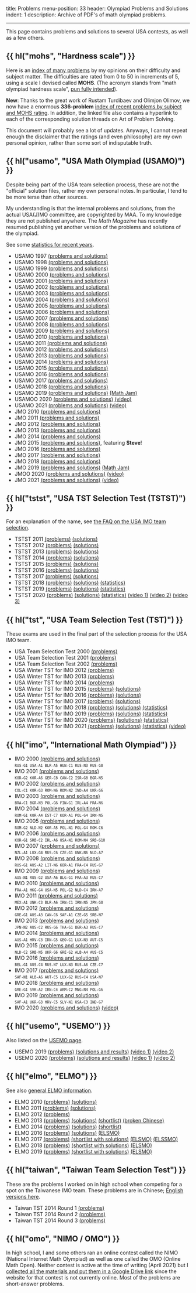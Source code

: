 title: Problems
menu-position: 33
header: Olympiad Problems and Solutions
indent: 1
description: Archive of PDF's of math olympiad problems.

---

This page contains problems and solutions
to several USA contests, as well as a few others.

## {{ hl("mohs", "Hardness scale") }}

Here is an
[index of many problems](upload/MOHS-hardness.pdf)
by my opinions on their difficulty and subject matter.
The difficulties are rated from 0 to 50 in increments of 5,
using a scale I devised called **MOHS**.
(The acronym stands from "math olympiad hardness scale",
[pun fully intended](https://en.wikipedia.org/wiki/Mohs_scale_of_mineral_hardness)).

**New**: Thanks to the great work of Rustam Turdibaev and Olimjon Olimov,
we now have a enormous **336-problem**
[index of recent problems by subject and MOHS rating][rustam].
In addition, the linked file also contains a hyperlink
to each of the corresponding solution threads on Art of Problem Solving.

[rustam]: https://drive.google.com/file/d/1G9a5f6EW9cIDw5rTMI46iLlc4UMs6KRW/view

This document will probably see a lot of updates.
Anyways, I cannot repeat enough the disclaimer that the ratings
(and even philosophy) are my own personal opinion,
rather than some sort of indisputable truth.

## {{ hl("usamo", "USA Math Olympiad (USAMO)") }}

Despite being part of the USA team selection process,
these are not the "official" solution files,
rather my own personal notes.
In particular, I tend to be more terse than other sources.

My understanding is that the internal problems and solutions,
from the actual USA(J)MO committee, are copyrighted by MAA.
To my knowledge they are not published anywhere.
The *Math Magazine* has recently resumed publishing yet another version
of the problems and solutions of the olympiad.

See some [statistics for recent years](exams/posted-usamo-statistics.pdf).

* USAMO 1997 [(problems and solutions)](exams/USAMO-1997-notes.pdf)
* USAMO 1998 [(problems and solutions)](exams/USAMO-1998-notes.pdf)
* USAMO 1999 [(problems and solutions)](exams/USAMO-1999-notes.pdf)
* USAMO 2000 [(problems and solutions)](exams/USAMO-2000-notes.pdf)
* USAMO 2001 [(problems and solutions)](exams/USAMO-2001-notes.pdf)
* USAMO 2002 [(problems and solutions)](exams/USAMO-2002-notes.pdf)
* USAMO 2003 [(problems and solutions)](exams/USAMO-2003-notes.pdf)
* USAMO 2004 [(problems and solutions)](exams/USAMO-2004-notes.pdf)
* USAMO 2005 [(problems and solutions)](exams/USAMO-2005-notes.pdf)
* USAMO 2006 [(problems and solutions)](exams/USAMO-2006-notes.pdf)
* USAMO 2007 [(problems and solutions)](exams/USAMO-2007-notes.pdf)
* USAMO 2008 [(problems and solutions)](exams/USAMO-2008-notes.pdf)
* USAMO 2009 [(problems and solutions)](exams/USAMO-2009-notes.pdf)
* USAMO 2010 [(problems and solutions)](exams/USAMO-2010-notes.pdf)
* USAMO 2011 [(problems and solutions)](exams/USAMO-2011-notes.pdf)
* USAMO 2012 [(problems and solutions)](exams/USAMO-2012-notes.pdf)
* USAMO 2013 [(problems and solutions)](exams/USAMO-2013-notes.pdf)
* USAMO 2014 [(problems and solutions)](exams/USAMO-2014-notes.pdf)
* USAMO 2015 [(problems and solutions)](exams/USAMO-2015-notes.pdf)
* USAMO 2016 [(problems and solutions)](exams/USAMO-2016-notes.pdf)
* USAMO 2017 [(problems and solutions)](exams/USAMO-2017-notes.pdf)
* USAMO 2018 [(problems and solutions)](exams/USAMO-2018-notes.pdf)
* USAMO 2019 [(problems and solutions)](exams/USAMO-2019-notes.pdf) [(Math Jam)](https://aops.com/school/mathjams-transcripts?id=491)
* USAMOO 2020 [(problems and solutions)](exams/USAMO-2020-notes.pdf) [(video)](https://youtu.be/r7j0oRtpErA)
* USAMO 2021 [(problems and solutions)](exams/USAMO-2021-notes.pdf) [(video)](https://youtu.be/9WNgDETHOlI)
* JMO 2010 [(problems and solutions)](exams/JMO-2010-notes.pdf)
* JMO 2011 [(problems and solutions)](exams/JMO-2011-notes.pdf)
* JMO 2012 [(problems and solutions)](exams/JMO-2012-notes.pdf)
* JMO 2013 [(problems and solutions)](exams/JMO-2013-notes.pdf)
* JMO 2014 [(problems and solutions)](exams/JMO-2014-notes.pdf)
* JMO 2015 [(problems and solutions)](exams/JMO-2015-notes.pdf), featuring **Steve**!
* JMO 2016 [(problems and solutions)](exams/JMO-2016-notes.pdf)
* JMO 2017 [(problems and solutions)](exams/JMO-2017-notes.pdf)
* JMO 2018 [(problems and solutions)](exams/JMO-2018-notes.pdf)
* JMO 2019 [(problems and solutions)](exams/JMO-2019-notes.pdf) [(Math Jam)](https://aops.com/school/mathjams-transcripts?id=491)
* JMOO 2020 [(problems and solutions)](exams/JMO-2020-notes.pdf) [(video)](https://youtu.be/r7j0oRtpErA)
* JMO 2021 [(problems and solutions)](exams/JMO-2021-notes.pdf) [(video)](https://youtu.be/9WNgDETHOlI)

## {{ hl("tstst", "USA TST Selection Test (TSTST)") }}

For an explanation of the name,
see [the FAQ on the USA IMO team selection](faq-rules.html).

* TSTST 2011 [(problems)](exams/TSTST-2011.pdf) [(solutions)](exams/sols-TSTST-2011.pdf)
* TSTST 2012 [(problems)](exams/TSTST-2012.pdf) [(solutions)](exams/sols-TSTST-2012.pdf)
* TSTST 2013 [(problems)](exams/TSTST-2013.pdf) [(solutions)](exams/sols-TSTST-2013.pdf)
* TSTST 2014 [(problems)](exams/TSTST-2014.pdf) [(solutions)](exams/TSTST-2014-sols.pdf)
* TSTST 2015 [(problems)](exams/TSTST-2015.pdf) [(solutions)](exams/TSTST-2015-sols.pdf)
* TSTST 2016 [(problems)](exams/TSTST-2016.pdf) [(solutions)](exams/sols-TSTST-2016.pdf)
* TSTST 2017 [(problems)](exams/TSTST-2017.pdf) [(solutions)](exams/sols-TSTST-2017.pdf)
* TSTST 2018 [(problems)](exams/TSTST-2018.pdf) [(solutions)](exams/sols-TSTST-2018.pdf) [(statistics)](exams/stats-TSTST-2018.pdf)
* TSTST 2019 [(problems)](exams/TSTST-2019.pdf) [(solutions)](exams/sols-TSTST-2019.pdf) [(statistics)](exams/stats-TSTST-2019.pdf)
* TSTST 2020 [(problems)](exams/TSTST-2020.pdf) [(solutions)](exams/sols-TSTST-2020.pdf) [(statistics)](exams/stats-TSTST-2020.pdf) [(video 1)](https://youtu.be/zkygeEZ_scc) [(video 2)](https://youtu.be/L_JBme8pnKU) [(video 3)](https://youtu.be/NOjZ_DKUgxc)

## {{ hl("tst", "USA Team Selection Test (TST)") }}

These exams are used in the final part of
the selection process for the USA IMO team.

* USA Team Selection Test 2000 [(problems)](exams/tse00.pdf)
* USA Team Selection Test 2001 [(problems)](exams/tse01.pdf)
* USA Team Selection Test 2002 [(problems)](exams/tse02.pdf)
* USA Winter TST for IMO 2012 [(problems)](exams/TST-IMO-2012.pdf)
* USA Winter TST for IMO 2013 [(problems)](exams/TST-IMO-2013.pdf)
* USA Winter TST for IMO 2014 [(problems)](exams/TST-IMO-2014.pdf)
* USA Winter TST for IMO 2015 [(problems)](exams/TST-IMO-2015.pdf) [(solutions)](exams/TST-IMO-2015-sols.pdf)
* USA Winter TST for IMO 2016 [(problems)](exams/TST-IMO-2016.pdf) [(solutions)](exams/TST-IMO-2016-sols.pdf)
* USA Winter TST for IMO 2017 [(problems)](exams/IMO-2017-TST.pdf) [(solutions)](exams/sols-TST-IMO-2017.pdf)
* USA Winter TST for IMO 2018 [(problems)](exams/IMO-2018-TST.pdf) [(solutions)](exams/sols-TST-IMO-2018.pdf) [(statistics)](exams/stats-TST-IMO-2018.pdf)
* USA Winter TST for IMO 2019 [(problems)](exams/IMO-2019-TST.pdf) [(solutions)](exams/sols-TST-IMO-2019.pdf) [(statistics)](exams/stats-TST-IMO-2019.pdf)
* USA Winter TST for IMO 2020 [(problems)](exams/IMO-2020-TST.pdf) [(solutions)](exams/sols-TST-IMO-2020.pdf) [(statistics)](exams/stats-TST-IMO-2020.pdf)
* USA Winter TST for IMO 2021 [(problems)](exams/IMO-2021-TST.pdf) [(solutions)](exams/sols-TST-IMO-2021.pdf) [(statistics)](exams/stats-TST-IMO-2021.pdf) [(video)](https://youtu.be/J3cOwLGB2ZY)

## {{ hl("imo", "International Math Olympiad") }}

* IMO 2000 [(problems and solutions)](exams/IMO-2000-notes.pdf) <br>
	<tt style="font-size: 70%">RUS-G1 USA-A1 BLR-A5 HUN-C1 RUS-N3 RUS-G8</tt>
* IMO 2001 [(problems and solutions)](exams/IMO-2001-notes.pdf) <br>
	<tt style="font-size: 70%">KOR-G2 KOR-A6 GER-C8 CAN-C2 ISR-G8 BGR-N5</tt>
* IMO 2002 [(problems and solutions)](exams/IMO-2002-notes.pdf) <br>
	<tt style="font-size: 70%">COL-C1 KOR-G3 ROM-N6 ROM-N2 IND-A4 UKR-G6</tt>
* IMO 2003 [(problems and solutions)](exams/IMO-2003-notes.pdf) <br>
	<tt style="font-size: 70%">BRA-C1 BGR-N3 POL-G6 FIN-G1 IRL-A4 FRA-N6</tt>
* IMO 2004 [(problems and solutions)](exams/IMO-2004-notes.pdf) <br>
	<tt style="font-size: 70%">ROM-G1 KOR-A4 EST-C7 KOR-A1 POL-G4 IRN-N5</tt>
* IMO 2005 [(problems and solutions)](exams/IMO-2005-notes.pdf) <br>
	<tt style="font-size: 70%">ROM-G2 NLD-N2 KOR-A5 POL-N1 POL-G4 ROM-C6</tt>
* IMO 2006 [(problems and solutions)](exams/IMO-2006-notes.pdf) <br>
	<tt style="font-size: 70%">KOR-G1 SRB-C2 IRL-A6 USA-N1 ROM-N4 SRB-G10</tt>
* IMO 2007 [(problems and solutions)](exams/IMO-2007-notes.pdf) <br>
	<tt style="font-size: 70%">NZL-A1 LUX-G4 RUS-C6 CZE-G1 UNK-N6 NLD-A7</tt>
* IMO 2008 [(problems and solutions)](exams/IMO-2008-notes.pdf) <br>
	<tt style="font-size: 70%">RUS-G1 AUS-A2 LIT-N6 KOR-A1 FRA-C4 RUS-G7</tt>
* IMO 2009 [(problems and solutions)](exams/IMO-2009-notes.pdf) <br>
	<tt style="font-size: 70%">AUS-N1 RUS-G2 USA-A6 BLG-G1 FRA-A3 RUS-C7</tt>
* IMO 2010 [(problems and solutions)](exams/IMO-2010-notes.pdf) <br>
	<tt style="font-size: 70%">FRA-A1 HKG-G4 USA-N5 POL-G2 NLD-C4 IRN-A7</tt>
* IMO 2011 [(problems and solutions)](exams/IMO-2011-notes.pdf) <br>
	<tt style="font-size: 70%">MEX-A1 UNK-C3 BLR-A6 IRN-C1 IRN-N5 JPN-G8</tt>
* IMO 2012 [(problems and solutions)](exams/IMO-2012-notes.pdf) <br>
	<tt style="font-size: 70%">GRE-G1 AUS-A3 CAN-C6 SAF-A1 CZE-G5 SRB-N7</tt>
* IMO 2013 [(problems and solutions)](exams/IMO-2013-notes.pdf) <br>
	<tt style="font-size: 70%">JPN-N2 AUS-C2 RUS-G6 THA-G1 BGR-A3 RUS-C7</tt>
* IMO 2014 [(problems and solutions)](exams/IMO-2014-notes.pdf) <br>
	<tt style="font-size: 70%">AUS-A1 HRV-C3 IRN-G5 GEO-G1 LUX-N3 AUT-C5</tt>
* IMO 2015 [(problems and solutions)](exams/IMO-2015-notes.pdf) <br>
	<tt style="font-size: 70%">NLD-C2 SRB-N5 UKR-G6 GRE-G2 ALB-A4 AUS-C5</tt>
* IMO 2016 [(problems and solutions)](exams/IMO-2016-notes.pdf) <br>
	<tt style="font-size: 70%">BEL-G1 AUS-C4 RUS-N7 LUX-N3 RUS-A6 CZE-C7</tt>
* IMO 2017 [(problems and solutions)](exams/IMO-2017-notes.pdf) <br>
	<tt style="font-size: 70%">SAF-N1 ALB-A6 AUT-C5 LUX-G2 RUS-C4 USA-N7</tt>
* IMO 2018 [(problems and solutions)](exams/IMO-2018-notes.pdf) <br>
	<tt style="font-size: 70%">GRE-G1 SVK-A2 IRN-C4 ARM-C2 MNG-N4 POL-G6</tt>
* IMO 2019 [(problems and solutions)](exams/IMO-2019-notes.pdf) <br>
	<tt style="font-size: 70%">SAF-A1 UKR-G3 HRV-C5 SLV-N1 USA-C3 IND-G7</tt>
* IMO 2020 [(problems and solutions)](exams/IMO-2020-notes.pdf) [(video)](https://youtu.be/JfRrlvbzKHk) <br>

## {{ hl("usemo", "USEMO") }}

Also listed on the [USEMO page](usemo.html).

* USEMO 2019 [(problems)](exams/USEMO-2019.pdf) [(solutions and results)](exams/report-usemo-2019.pdf) [(video 1)](https://youtu.be/V2TNgUwbs6A) [(video 2)](https://youtu.be/0rdn01T_q4Y)
* USEMO 2020 [(problems)](exams/USEMO-2020.pdf) [(solutions and results)](exams/report-usemo-2020.pdf) [(video 1)](https://youtu.be/4lqdsGunUt8) [(video 2)](https://youtu.be/QruKBObOEbA)

## {{ hl("elmo", "ELMO") }}

See also [general ELMO information](elmo/general.html).

* ELMO 2010 [(problems)](exams/ELMO-2010.pdf) [(solutions)](exams/ELMO-2010-sols.pdf)
* ELMO 2011 [(problems)](exams/ELMO-2011.pdf) [(solutions)](exams/ELMO-2011-sols.pdf)
* ELMO 2012 [(problems)](exams/ELMO-2012.pdf)
* ELMO 2013 [(problems)](exams/ELMO-2013.pdf)
	[(solutions)](exams/ELMO-2013-sols.pdf)
	[(shortlist)](exams/ELMO-2013-SL.pdf)
	[(broken Chinese)](exams/ELMO-2013-chinese.pdf)
* ELMO 2014 [(problems)](exams/ELMO-2014.pdf)
	[(solutions)](exams/ELMO-2014-sols.pdf)
	[(shortlist)](exams/ELMO-2014-SL.pdf)
* ELMO 2016 [(problems)](exams/ELMO-2016.pdf)
	[(solutions)](exams/ELMO-2016-sols.pdf)
	[(ELSMO)](exams/ELSMO-2016.pdf)
* ELMO 2017 [(problems)](exams/ELMO-2017.pdf)
	[(shortlist with solutions)](exams/ELMO-2017-SL.pdf)
	[(ELSMO)](exams/ELSMO-2017.pdf)
	[(ELSSMO)](exams/ELSSMO-2017.pdf)
* ELMO 2018 [(problems)](exams/ELMO-2018.pdf)
	[(shortlist with solutions)](exams/ELMO-2018-SL.pdf)
	[(ELSMO)](exams/ELSMO-2018.pdf)
* ELMO 2019 [(problems)](exams/ELMO-2019.pdf)
	[(shortlist with solutions)](exams/ELMO-2019-SL.pdf)
	[(ELSMO)](exams/ELSMO-2019.pdf)

## {{ hl("taiwan", "Taiwan Team Selection Test") }}

These are the problems I worked on in high school
when competing for a spot on the Taiwanese IMO team.
These problems are in Chinese;
[English versions here](https://www.aops.com/community/c41558).

* Taiwan TST 2014 Round 1 [(problems)](exams/TaiwanTST-2014-1.pdf)
* Taiwan TST 2014 Round 2 [(problems)](exams/TaiwanTST-2014-2.pdf)
* Taiwan TST 2014 Round 3 [(problems)](exams/TaiwanTST-2014-3.pdf)

## {{ hl("omo", "NIMO / OMO") }}

In high school, I and some others ran an online contest
called the NIMO (National Internet Math Olympiad)
as well as one called the OMO (Online Math Open).
Neither contest is active at the time of writing
(April 2021) but I
[collected all the materials and put them in a Google Drive link][old]
since the website for that contest is not currently online.
Most of the problems are short-answer problems.

[old]: https://drive.google.com/drive/u/1/folders/1jVXuZMdk-GkucFtqPWAIg5xMiQN-E3gf
